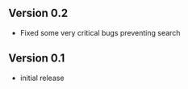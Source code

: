 ## Version 0.2
- Fixed some very critical bugs preventing search

## Version 0.1
- initial release

